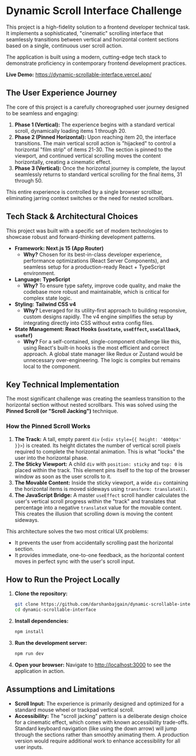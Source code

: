 # Dynamic Scroll Interface Challenge

This project is a high-fidelity solution to a frontend developer technical task. It implements a sophisticated, "cinematic" scrolling interface that seamlessly transitions between vertical and horizontal content sections based on a single, continuous user scroll action.

The application is built using a modern, cutting-edge tech stack to demonstrate proficiency in contemporary frontend development practices.

**Live Demo:** https://dynamic-scrollable-interface.vercel.app/


## The User Experience Journey

The core of this project is a carefully choreographed user journey designed to be seamless and engaging:

1. **Phase 1 (Vertical):** The experience begins with a standard vertical scroll, dynamically loading items 1 through 20.
2. **Phase 2 (Pinned Horizontal):** Upon reaching item 20, the interface transitions. The main vertical scroll action is "hijacked" to control a horizontal "film strip" of items 21-30. The section is pinned to the viewport, and continued vertical scrolling moves the content horizontally, creating a cinematic effect.
3. **Phase 3 (Vertical):** Once the horizontal journey is complete, the layout seamlessly returns to standard vertical scrolling for the final items, 31 through 50.

This entire experience is controlled by a single browser scrollbar, eliminating jarring context switches or the need for nested scrollbars.

## Tech Stack & Architectural Choices

This project was built with a specific set of modern technologies to showcase robust and forward-thinking development patterns.

* **Framework:** **Next.js 15 (App Router)**
  * **Why?** Chosen for its best-in-class developer experience, performance optimizations (React Server Components), and seamless setup for a production-ready React + TypeScript environment.
* **Language:** **TypeScript**
  * **Why?** To ensure type safety, improve code quality, and make the codebase more robust and maintainable, which is critical for complex state logic.
* **Styling:** **Tailwind CSS v4**
  * **Why?** Leveraged for its utility-first approach to building responsive, custom designs rapidly. The v4 engine simplifies the setup by integrating directly into CSS without extra config files.
* **State Management:** **React Hooks (`useState`, `useEffect`, `useCallback`, `useRef`)**
  * **Why?** For a self-contained, single-component challenge like this, using React's built-in hooks is the most efficient and correct approach. A global state manager like Redux or Zustand would be unnecessary over-engineering. The logic is complex but remains local to the component.

## Key Technical Implementation

The most significant challenge was creating the seamless transition to the horizontal section without nested scrollbars. This was solved using the **Pinned Scroll (or "Scroll Jacking")** technique.

### How the Pinned Scroll Works

1. **The Track:** A tall, empty parent `div` (`<div style={{ height: '4000px' }}>`) is created. Its height dictates the number of vertical scroll pixels required to complete the horizontal animation. This is what "locks" the user into the horizontal phase.
2. **The Sticky Viewport:** A child `div` with `position: sticky` and `top: 0` is placed within the track. This element pins itself to the top of the browser window as soon as the user scrolls to it.
3. **The Movable Content:** Inside the sticky viewport, a wide `div` containing the horizontal items is moved sideways using `transform: translateX()`.
4. **The JavaScript Bridge:** A master `useEffect` scroll handler calculates the user's vertical scroll progress within the "track" and translates that percentage into a negative `translateX` value for the movable content. This creates the illusion that scrolling down is moving the content sideways.

This architecture solves the two most critical UX problems:

* It prevents the user from accidentally scrolling past the horizontal section.
* It provides immediate, one-to-one feedback, as the horizontal content moves in perfect sync with the user's scroll input.

## How to Run the Project Locally

1. **Clone the repository:**

    ```bash
    git clone https://github.com/darshanbajgain/dynamic-scrollable-interface.git
    cd dynamic-scrollable-interface
    ```

2. **Install dependencies:**

    ```bash
    npm install
    ```

3. **Run the development server:**

    ```bash
    npm run dev
    ```

4. **Open your browser:**
    Navigate to [http://localhost:3000](http://localhost:3000) to see the application in action.

## Assumptions and Limitations

* **Scroll Input:** The experience is primarily designed and optimized for a standard mouse wheel or trackpad vertical scroll.
* **Accessibility:** The "scroll jacking" pattern is a deliberate design choice for a cinematic effect, which comes with known accessibility trade-offs. Standard keyboard navigation (like using the down arrow) will jump through the sections rather than smoothly animating them. A production version would require additional work to enhance accessibility for all user inputs.